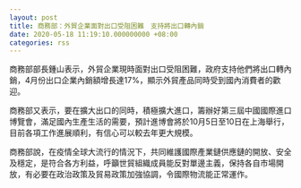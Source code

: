 ```yaml
---
layout: post
title: 商務部：外貿企業面對出口受阻困難　支持將出口轉內銷
date: 2020-05-18 11:19:10.000000000 +08:00
categories: rss
---
```


商務部部長鍾山表示，外貿企業現時面對出口受阻困難，政府支持他們將出口轉內銷，4月份出口企業內銷額增長達17%，顯示外貿產品同時受到國內消費者的歡迎。

商務部又表示，要在擴大出口的同時，積極擴大進口，籌辦好第三屆中國國際進口博覽會，滿足國內生產生活的需要，預計進博會將於10月5日至10日在上海舉行，目前各項工作進展順利，有信心可以較去年更大規模。

商務部說，在疫情全球大流行的情況下，共同維護國際產業鏈供應鏈的開放、安全及穩定，是符合各方利益，呼籲世貿組織成員能反對單邊主義，保持各自市場開放，有必要在政治政策及貿易政策加強協調，令國際物流能正常運作。
